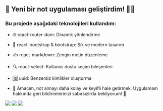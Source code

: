 

## 🎉  Yeni bir not uygulaması geliştirdim! 📒✨

### Bu projede aşağıdaki teknolojileri kullandım:


- 🌐 react-router-dom: Dinamik yönlendirme

- 🎨 react-bootstrap & bootstrap: Şık ve modern tasarım

- ✍️ react-markdown: Zengin metin düzenleme

- 🔍 react-select: Kullanıcı dostu seçim bileşenleri

- 🆔 uuid: Benzersiz kimlikler oluşturma

- 📌 Amacım, not almayı daha kolay ve keyifli hale getirmek. Uygulamam hakkında geri bildirimlerinizi sabırsızlıkla bekliyorum! 🙌


<img src="note_app-1.gif">

<img src="/note_app-2.gif">

<img src="/note_app-3.gif">

